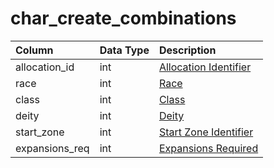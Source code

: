 # char_create_combinations

| Column | Data Type | Description |
| :--- | :--- | :--- |
| allocation_id | int | [Allocation Identifier](char_create_point_allocations.md) |
| race | int | [Race](../../../../categories/npc/race-list) |
| class | int | [Class](../../../../categories/player/class-list) |
| deity | int | [Deity](../../../../categories/player/deity-list) |
| start_zone | int | [Start Zone Identifier](../../../../categories/zones/zone-list) |
| expansions_req | int | [Expansions Required](../../../../categories/operation/expansion-bitmasks) |

